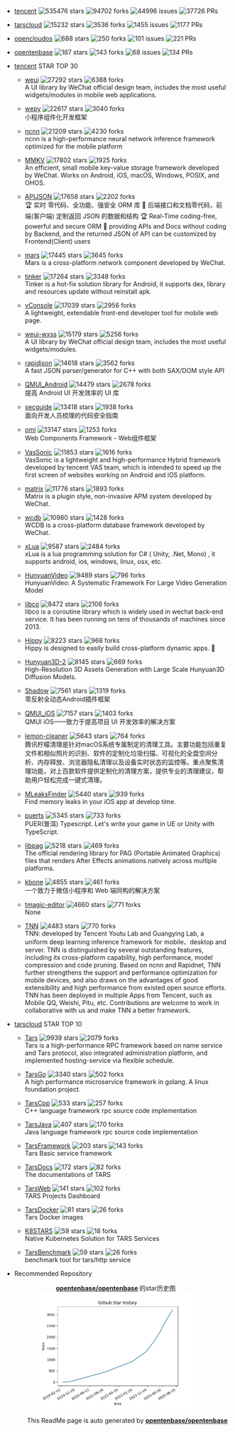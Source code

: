 
+ [tencent](https://github.com/tencent)
![535476 stars](https://img.shields.io/badge/Stars-535476-green)
![94702 forks](https://img.shields.io/badge/Forks-94702-green)
![44996 issues](https://img.shields.io/badge/Issues-44996-green)
![37726 PRs](https://img.shields.io/badge/PRs-37726-green)

+ [tarscloud](https://github.com/tarscloud)
![15232 stars](https://img.shields.io/badge/Stars-15232-green)
![3536 forks](https://img.shields.io/badge/Forks-3536-green)
![1455 issues](https://img.shields.io/badge/Issues-1455-green)
![1177 PRs](https://img.shields.io/badge/PRs-1177-green)

+ [opencloudos](https://github.com/opencloudos)
![688 stars](https://img.shields.io/badge/Stars-688-green)
![250 forks](https://img.shields.io/badge/Forks-250-green)
![101 issues](https://img.shields.io/badge/Issues-101-green)
![221 PRs](https://img.shields.io/badge/PRs-221-green)

+ [opentenbase](https://github.com/opentenbase)
![187 stars](https://img.shields.io/badge/Stars-187-green)
![143 forks](https://img.shields.io/badge/Forks-143-green)
![68 issues](https://img.shields.io/badge/Issues-68-green)
![134 PRs](https://img.shields.io/badge/PRs-134-green)



+ [tencent](https://github.com/tencent) STAR TOP 30
    
    + [weui](https://github.com/tencent/weui) 
    ![27292 stars](https://img.shields.io/badge/Stars-27292-green)
    ![6388 forks](https://img.shields.io/badge/Forks-6388-green)  
    A UI library by WeChat official design team, includes the most useful widgets/modules in mobile web applications.
    
    + [wepy](https://github.com/tencent/wepy) 
    ![22617 stars](https://img.shields.io/badge/Stars-22617-green)
    ![3040 forks](https://img.shields.io/badge/Forks-3040-green)  
    小程序组件化开发框架
    
    + [ncnn](https://github.com/tencent/ncnn) 
    ![21209 stars](https://img.shields.io/badge/Stars-21209-green)
    ![4230 forks](https://img.shields.io/badge/Forks-4230-green)  
    ncnn is a high-performance neural network inference framework optimized for the mobile platform
    
    + [MMKV](https://github.com/tencent/MMKV) 
    ![17802 stars](https://img.shields.io/badge/Stars-17802-green)
    ![1925 forks](https://img.shields.io/badge/Forks-1925-green)  
    An efficient, small mobile key-value storage framework developed by WeChat. Works on Android, iOS, macOS, Windows, POSIX, and OHOS.
    
    + [APIJSON](https://github.com/tencent/APIJSON) 
    ![17658 stars](https://img.shields.io/badge/Stars-17658-green)
    ![2202 forks](https://img.shields.io/badge/Forks-2202-green)  
    🏆 实时 零代码、全功能、强安全 ORM 库 🚀 后端接口和文档零代码，前端(客户端) 定制返回 JSON 的数据和结构 🏆 Real-Time coding-free, powerful and secure ORM 🚀  providing APIs and Docs without coding by Backend, and the returned JSON of API can be customized by Frontend(Client) users
    
    + [mars](https://github.com/tencent/mars) 
    ![17445 stars](https://img.shields.io/badge/Stars-17445-green)
    ![3645 forks](https://img.shields.io/badge/Forks-3645-green)  
    Mars is a cross-platform network component  developed by WeChat.
    
    + [tinker](https://github.com/tencent/tinker) 
    ![17264 stars](https://img.shields.io/badge/Stars-17264-green)
    ![3348 forks](https://img.shields.io/badge/Forks-3348-green)  
    Tinker is a hot-fix solution library for Android, it supports dex, library and resources update without reinstall apk.
    
    + [vConsole](https://github.com/tencent/vConsole) 
    ![17039 stars](https://img.shields.io/badge/Stars-17039-green)
    ![2956 forks](https://img.shields.io/badge/Forks-2956-green)  
    A lightweight, extendable front-end developer tool for mobile web page.
    
    + [weui-wxss](https://github.com/tencent/weui-wxss) 
    ![15179 stars](https://img.shields.io/badge/Stars-15179-green)
    ![5256 forks](https://img.shields.io/badge/Forks-5256-green)  
    A UI library by WeChat official design team, includes the most useful widgets/modules.
    
    + [rapidjson](https://github.com/tencent/rapidjson) 
    ![14618 stars](https://img.shields.io/badge/Stars-14618-green)
    ![3562 forks](https://img.shields.io/badge/Forks-3562-green)  
    A fast JSON parser/generator for C++ with both SAX/DOM style API
    
    + [QMUI_Android](https://github.com/tencent/QMUI_Android) 
    ![14479 stars](https://img.shields.io/badge/Stars-14479-green)
    ![2678 forks](https://img.shields.io/badge/Forks-2678-green)  
    提高 Android UI 开发效率的 UI 库
    
    + [secguide](https://github.com/tencent/secguide) 
    ![13418 stars](https://img.shields.io/badge/Stars-13418-green)
    ![1938 forks](https://img.shields.io/badge/Forks-1938-green)  
    面向开发人员梳理的代码安全指南
    
    + [omi](https://github.com/tencent/omi) 
    ![13147 stars](https://img.shields.io/badge/Stars-13147-green)
    ![1253 forks](https://img.shields.io/badge/Forks-1253-green)  
    Web Components Framework - Web组件框架
    
    + [VasSonic](https://github.com/tencent/VasSonic) 
    ![11853 stars](https://img.shields.io/badge/Stars-11853-green)
    ![1616 forks](https://img.shields.io/badge/Forks-1616-green)  
    VasSonic is a lightweight and high-performance Hybrid framework developed by tencent VAS team, which is intended to speed up the first screen of websites working on Android and iOS platform. 
    
    + [matrix](https://github.com/tencent/matrix) 
    ![11776 stars](https://img.shields.io/badge/Stars-11776-green)
    ![1893 forks](https://img.shields.io/badge/Forks-1893-green)  
    Matrix is a plugin style, non-invasive APM system developed by WeChat.
    
    + [wcdb](https://github.com/tencent/wcdb) 
    ![10980 stars](https://img.shields.io/badge/Stars-10980-green)
    ![1428 forks](https://img.shields.io/badge/Forks-1428-green)  
    WCDB is a cross-platform database framework developed by WeChat.
    
    + [xLua](https://github.com/tencent/xLua) 
    ![9587 stars](https://img.shields.io/badge/Stars-9587-green)
    ![2484 forks](https://img.shields.io/badge/Forks-2484-green)  
    xLua is a lua programming solution for  C# ( Unity, .Net, Mono) , it supports android, ios, windows, linux, osx, etc.
    
    + [HunyuanVideo](https://github.com/tencent/HunyuanVideo) 
    ![9489 stars](https://img.shields.io/badge/Stars-9489-green)
    ![796 forks](https://img.shields.io/badge/Forks-796-green)  
    HunyuanVideo: A Systematic Framework For Large Video Generation Model
    
    + [libco](https://github.com/tencent/libco) 
    ![8472 stars](https://img.shields.io/badge/Stars-8472-green)
    ![2106 forks](https://img.shields.io/badge/Forks-2106-green)  
    libco is a coroutine library which is widely used in wechat  back-end service. It has been running on tens of thousands of machines since 2013.
    
    + [Hippy](https://github.com/tencent/Hippy) 
    ![8223 stars](https://img.shields.io/badge/Stars-8223-green)
    ![968 forks](https://img.shields.io/badge/Forks-968-green)  
    Hippy is designed to easily build cross-platform dynamic apps. 👏
    
    + [Hunyuan3D-2](https://github.com/tencent/Hunyuan3D-2) 
    ![8145 stars](https://img.shields.io/badge/Stars-8145-green)
    ![669 forks](https://img.shields.io/badge/Forks-669-green)  
    High-Resolution 3D Assets Generation with Large Scale Hunyuan3D Diffusion Models.
    
    + [Shadow](https://github.com/tencent/Shadow) 
    ![7561 stars](https://img.shields.io/badge/Stars-7561-green)
    ![1319 forks](https://img.shields.io/badge/Forks-1319-green)  
    零反射全动态Android插件框架
    
    + [QMUI_iOS](https://github.com/tencent/QMUI_iOS) 
    ![7157 stars](https://img.shields.io/badge/Stars-7157-green)
    ![1403 forks](https://img.shields.io/badge/Forks-1403-green)  
    QMUI iOS——致力于提高项目 UI 开发效率的解决方案
    
    + [lemon-cleaner](https://github.com/tencent/lemon-cleaner) 
    ![5643 stars](https://img.shields.io/badge/Stars-5643-green)
    ![764 forks](https://img.shields.io/badge/Forks-764-green)  
    腾讯柠檬清理是针对macOS系统专属制定的清理工具。主要功能包括重复文件和相似照片的识别、软件的定制化垃圾扫描、可视化的全盘空间分析、内存释放、浏览器隐私清理以及设备实时状态的监控等。重点聚焦清理功能，对上百款软件提供定制化的清理方案，提供专业的清理建议，帮助用户轻松完成一键式清理。
    
    + [MLeaksFinder](https://github.com/tencent/MLeaksFinder) 
    ![5440 stars](https://img.shields.io/badge/Stars-5440-green)
    ![939 forks](https://img.shields.io/badge/Forks-939-green)  
    Find memory leaks in your iOS app at develop time.
    
    + [puerts](https://github.com/tencent/puerts) 
    ![5345 stars](https://img.shields.io/badge/Stars-5345-green)
    ![733 forks](https://img.shields.io/badge/Forks-733-green)  
    PUER(普洱) Typescript. Let's write your game in UE or Unity with TypeScript.
    
    + [libpag](https://github.com/tencent/libpag) 
    ![5218 stars](https://img.shields.io/badge/Stars-5218-green)
    ![469 forks](https://img.shields.io/badge/Forks-469-green)  
    The official rendering library for PAG (Portable Animated Graphics) files that renders After Effects animations natively across multiple platforms.
    
    + [kbone](https://github.com/tencent/kbone) 
    ![4855 stars](https://img.shields.io/badge/Stars-4855-green)
    ![461 forks](https://img.shields.io/badge/Forks-461-green)  
    一个致力于微信小程序和 Web 端同构的解决方案
    
    + [tmagic-editor](https://github.com/tencent/tmagic-editor) 
    ![4660 stars](https://img.shields.io/badge/Stars-4660-green)
    ![771 forks](https://img.shields.io/badge/Forks-771-green)  
    None
    
    + [TNN](https://github.com/tencent/TNN) 
    ![4483 stars](https://img.shields.io/badge/Stars-4483-green)
    ![770 forks](https://img.shields.io/badge/Forks-770-green)  
    TNN: developed by Tencent Youtu Lab and Guangying Lab, a uniform deep learning inference framework for mobile、desktop and server. TNN is distinguished by several outstanding features, including its cross-platform capability, high performance, model compression and code pruning. Based on ncnn and Rapidnet, TNN further strengthens the support and performance optimization for mobile devices, and also draws on the advantages of good extensibility and high performance from existed open source efforts. TNN has been deployed in multiple Apps from Tencent, such as Mobile QQ, Weishi, Pitu, etc. Contributions are welcome to work in collaborative with us and make TNN a better framework. 
    

+ [tarscloud](https://github.com/tarscloud) STAR TOP 10
    
    + [Tars](https://github.com/tarscloud/Tars) 
    ![9939 stars](https://img.shields.io/badge/Stars-9939-green)
    ![2079 forks](https://img.shields.io/badge/Forks-2079-green)  
    Tars is a high-performance RPC framework based on name service and Tars protocol, also integrated administration platform, and implemented hosting-service via flexible schedule.
    
    + [TarsGo](https://github.com/tarscloud/TarsGo) 
    ![3340 stars](https://img.shields.io/badge/Stars-3340-green)
    ![502 forks](https://img.shields.io/badge/Forks-502-green)  
    A  high performance microservice  framework  in golang. A linux foundation project.
    
    + [TarsCpp](https://github.com/tarscloud/TarsCpp) 
    ![533 stars](https://img.shields.io/badge/Stars-533-green)
    ![257 forks](https://img.shields.io/badge/Forks-257-green)  
    C++ language framework rpc source code implementation
    
    + [TarsJava](https://github.com/tarscloud/TarsJava) 
    ![407 stars](https://img.shields.io/badge/Stars-407-green)
    ![170 forks](https://img.shields.io/badge/Forks-170-green)  
    Java language framework rpc source code implementation
    
    + [TarsFramework](https://github.com/tarscloud/TarsFramework) 
    ![203 stars](https://img.shields.io/badge/Stars-203-green)
    ![143 forks](https://img.shields.io/badge/Forks-143-green)  
    Tars Basic service framework
    
    + [TarsDocs](https://github.com/tarscloud/TarsDocs) 
    ![172 stars](https://img.shields.io/badge/Stars-172-green)
    ![82 forks](https://img.shields.io/badge/Forks-82-green)  
    The documentations of TARS
    
    + [TarsWeb](https://github.com/tarscloud/TarsWeb) 
    ![141 stars](https://img.shields.io/badge/Stars-141-green)
    ![102 forks](https://img.shields.io/badge/Forks-102-green)  
    TARS Projects Dashboard
    
    + [TarsDocker](https://github.com/tarscloud/TarsDocker) 
    ![81 stars](https://img.shields.io/badge/Stars-81-green)
    ![26 forks](https://img.shields.io/badge/Forks-26-green)  
    Tars Docker  images
    
    + [K8STARS](https://github.com/tarscloud/K8STARS) 
    ![59 stars](https://img.shields.io/badge/Stars-59-green)
    ![18 forks](https://img.shields.io/badge/Forks-18-green)  
    Native Kubernetes  Solution for TARS Services
    
    + [TarsBenchmark](https://github.com/tarscloud/TarsBenchmark) 
    ![59 stars](https://img.shields.io/badge/Stars-59-green)
    ![26 forks](https://img.shields.io/badge/Forks-26-green)  
    benchmark tool for tars/http service
    


+ Recommended Repository  
<p align="center">
      <strong>
        <a href="https://github.com/opentenbase/opentenbase" target="_blank">opentenbase/opentenbase</a>
      </strong>  的star历史图
  <br>
  <img src="https://raw.githubusercontent.com/ButterAndButterfly/GithubTools/master/data/stars_history.jpg" width="350px"></img>    
</p>

<p align="right">
      This ReadMe page is auto generated by 
      <strong>
        <a href="https://github.com/opentenbase/opentenbase" target="_blank">opentenbase/opentenbase</a><br>
      </strong>   
</p>